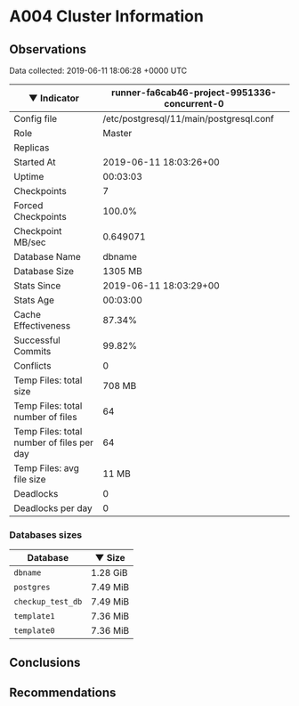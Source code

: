 # A004 Cluster Information #

## Observations ##
Data collected: 2019-06-11 18:06:28 +0000 UTC  

|&#9660;&nbsp;Indicator | runner-fa6cab46-project-9951336-concurrent-0 |
|--------|-------|
|Config file |/etc/postgresql/11/main/postgresql.conf|
|Role |Master|
|Replicas ||
|Started At |2019-06-11&nbsp;18:03:26+00|
|Uptime |00:03:03|
|Checkpoints |7|
|Forced Checkpoints |100.0%|
|Checkpoint MB/sec |0.649071|
|Database Name |dbname|
|Database Size |1305&nbsp;MB|
|Stats Since |2019-06-11&nbsp;18:03:29+00|
|Stats Age |00:03:00|
|Cache Effectiveness |87.34%|
|Successful Commits |99.82%|
|Conflicts |0|
|Temp Files: total size |708&nbsp;MB|
|Temp Files: total number of files |64|
|Temp Files: total number of files per day |64|
|Temp Files: avg file size |11&nbsp;MB|
|Deadlocks |0|
|Deadlocks per day |0|


### Databases sizes ###

| Database | &#9660;&nbsp;Size |
|----------|--------|
| `dbname` | 1.28&nbsp;GiB |
| `postgres` | 7.49&nbsp;MiB |
| `checkup_test_db` | 7.49&nbsp;MiB |
| `template1` | 7.36&nbsp;MiB |
| `template0` | 7.36&nbsp;MiB |


## Conclusions ##


## Recommendations ##

